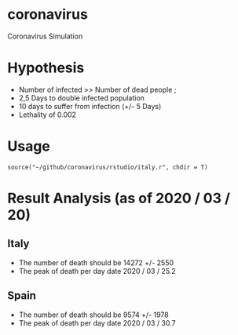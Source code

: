 # coronavirus
Coronavirus Simulation

# Hypothesis

* Number of infected >> Number of dead people ;
* 2,5 Days to double infected population
* 10 days to suffer from infection (+/- 5 Days)
* Lethality of 0.002

# Usage

`source("~/github/coronavirus/rstudio/italy.r", chdir = T)`

# Result Analysis (as of 2020 / 03 / 20)

## Italy

* The number of death should be 14272 +/- 2550
* The peak of death per day date 2020 / 03 / 25.2

## Spain

* The number of death should be 9574 +/- 1978
* The peak of death per day date 2020 / 03 / 30.7
